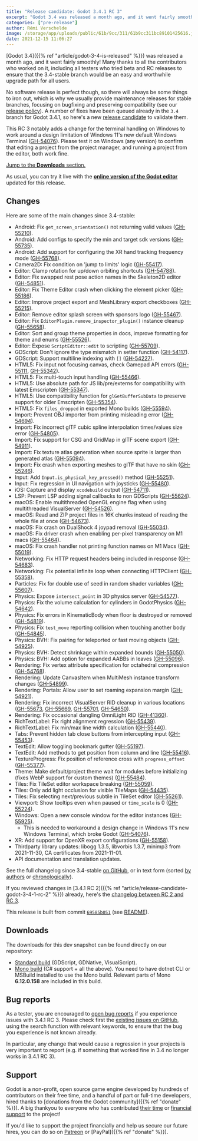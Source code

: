 ```yaml
---
title: "Release candidate: Godot 3.4.1 RC 3"
excerpt: "Godot 3.4 was released a month ago, and it went fairly smoothly! But no software release is perfect and the upcoming 3.4.1 maintenance release will iron out some more bugs to make the Godot 3.4 experience even better."
categories: ["pre-release"]
author: Rémi Verschelde
image: /storage/app/uploads/public/61b/9cc/311/61b9cc311bc89101425616.jpg
date: 2021-12-15 11:06:27
---
```


[Godot 3.4]({{% ref "article/godot-3-4-is-released" %}}) was released a month ago, and it went fairly smoothly! Many thanks to all the contributors who worked on it, including all testers who tried beta and RC releases to ensure that the 3.4-stable branch would be an easy and worthwhile upgrade path for all users.

No software release is perfect though, so there will always be some things to iron out, which is why we usually provide maintenance releases for stable branches, focusing on bugfixing and preserving compatibility (see our [release policy](https://docs.godotengine.org/en/stable/about/release_policy.html)). A number of fixes have been queued already in the `3.4` branch for Godot 3.4.1, so here's a new [release candidate](https://en.wikipedia.org/wiki/Software_release_life_cycle#Release_candidate) to validate them.

This RC 3 notably adds a change for the terminal handling on Windows to work around a design limitation of Windows 11's new default Windows Terminal ([GH-54076](https://github.com/godotengine/godot/issues/54076)). Please test it on Windows (any version) to confirm that editing a project from the project manager, and running a project from the editor, both work fine.

[Jump to the **Downloads** section.](#downloads)

As usual, you can try it live with the [**online version of the Godot editor**](https://editor.godotengine.org/releases/3.4.1.rc3/) updated for this release.

## Changes

Here are some of the main changes since 3.4-stable:

- Android: Fix `get_screen_orientation()` not returning valid values ([GH-55210](https://github.com/godotengine/godot/pull/55210)).
- Android: Add configs to specify the min and target sdk versions ([GH-55735](https://github.com/godotengine/godot/pull/55735)).
- Android: Add support for configuring the XR hand tracking frequency mode ([GH-55768](https://github.com/godotengine/godot/pull/55768)).
- Camera2D: Fix condition on 'jump to limits' logic ([GH-55417](https://github.com/godotengine/godot/pull/55417)).
- Editor: Clamp rotation for up/down orbiting shortcuts ([GH-54788](https://github.com/godotengine/godot/pull/54788)).
- Editor: Fix swapped rest pose action names in the Skeleton2D editor ([GH-54851](https://github.com/godotengine/godot/pull/54851)).
- Editor: Fix Theme Editor crash when clicking the element picker ([GH-55186](https://github.com/godotengine/godot/pull/55186)).
- Editor: Improve project export and MeshLibrary export checkboxes ([GH-55215](https://github.com/godotengine/godot/pull/55215)).
- Editor: Remove editor splash screen with sponsors logo ([GH-55467](https://github.com/godotengine/godot/pull/55467)).
- Editor: Fix `EditorPlugin.remove_inspector_plugin()` instance cleanup ([GH-55658](https://github.com/godotengine/godot/pull/55658)).
- Editor: Sort and group theme properties in docs, improve formatting for theme and enums ([GH-55526](https://github.com/godotengine/godot/pull/55526)).
- Editor: Expose `ScriptEditor::edit` to scripting ([GH-55709](https://github.com/godotengine/godot/pull/55709)).
- GDScript: Don't ignore the type mismatch in setter function ([GH-54117](https://github.com/godotengine/godot/pull/54117)).
- GDScript: Support multiline indexing with `[]` ([GH-54227](https://github.com/godotengine/godot/pull/54227)).
- HTML5: Fix input not focusing canvas, check Gamepad API errors ([GH-55111](https://github.com/godotengine/godot/pull/55111), [GH-55342](https://github.com/godotengine/godot/pull/55342)).
- HTML5: Fix multi-touch input handling ([GH-55466](https://github.com/godotengine/godot/pull/55466)).
- HTML5: Use absolute path for JS lib/pre/externs for compatibility with latest Emscripten ([GH-55347](https://github.com/godotengine/godot/pull/55347)).
- HTML5: Use compatibility function for `glGetBufferSubData` to preserve support for older Emscripten ([GH-55354](https://github.com/godotengine/godot/pull/55354)).
- HTML5: Fix `files_dropped` in exported Mono builds ([GH-55594](https://github.com/godotengine/godot/pull/55594)).
- Import: Prevent OBJ importer from printing misleading error ([GH-54694](https://github.com/godotengine/godot/pull/54694)).
- Import: Fix incorrect glTF cubic spline interpolation times/values size error ([GH-54805](https://github.com/godotengine/godot/pull/54805)).
- Import: Fix support for CSG and GridMap in glTF scene export ([GH-54911](https://github.com/godotengine/godot/pull/54911)).
- Import: Fix texture atlas generation when source sprite is larger than generated atlas ([GH-55094](https://github.com/godotengine/godot/pull/55094)).
- Import: Fix crash when exporting meshes to glTF that have no skin ([GH-55246](https://github.com/godotengine/godot/pull/55246)).
- Input: Add `Input.is_physical_key_pressed()` method ([GH-55251](https://github.com/godotengine/godot/pull/55251)).
- Input: Fix regression in UI navigation with joysticks ([GH-55480](https://github.com/godotengine/godot/pull/55480)).
- iOS: Capture and display `xcodebuild` output ([GH-54711](https://github.com/godotengine/godot/pull/54711)).
- LSP: Prevent LSP adding signal callbacks to non GDScripts ([GH-55624](https://github.com/godotengine/godot/pull/55624)).
- macOS: Enable multithreaded OpenGL engine flag when using multithreaded VisualServer ([GH-54526](https://github.com/godotengine/godot/pull/54526)).
- macOS: Read and ZIP project files in 16K chunks instead of reading the whole file at once ([GH-54673](https://github.com/godotengine/godot/pull/54673)).
- macOS: Fix crash on DualShock 4 joypad removal ([GH-55034](https://github.com/godotengine/godot/pull/55034)).
- macOS: Fix driver crash when enabling per-pixel transparency on M1 macs ([GH-55464](https://github.com/godotengine/godot/pull/55464)).
- macOS: Fix crash handler not printing function names on M1 Macs ([GH-55019](https://github.com/godotengine/godot/pull/55019)).
- Networking: Fix HTTP request headers being included in response ([GH-54683](https://github.com/godotengine/godot/pull/54683)).
- Networking: Fix potential infinite loop when connecting HTTPClient ([GH-55358](https://github.com/godotengine/godot/pull/55358)).
- Particles: Fix for double use of seed in random shader variables ([GH-55607](https://github.com/godotengine/godot/pull/55607)).
- Physics: Expose `intersect_point` in 3D physics server ([GH-54577](https://github.com/godotengine/godot/pull/54577)).
- Physics: Fix the volume calculation for cylinders in GodotPhysics ([GH-54642](https://github.com/godotengine/godot/pull/54642)).
- Physics: Fix errors in KinematicBody when floor is destroyed or removed ([GH-54819](https://github.com/godotengine/godot/pull/54819)).
- Physics: Fix `test_move` reporting collision when touching another body ([GH-54845](https://github.com/godotengine/godot/pull/54845)).
- Physics: BVH: Fix pairing for teleported or fast moving objects ([GH-54925](https://github.com/godotengine/godot/pull/54925)).
- Physics: BVH: Detect shrinkage within expanded bounds ([GH-55050](https://github.com/godotengine/godot/pull/55050)).
- Physics: BVH: Add option for expanded AABBs in leaves ([GH-55096](https://github.com/godotengine/godot/pull/55096)).
- Rendering: Fix vertex attribute specification for octahedral compression ([GH-54768](https://github.com/godotengine/godot/pull/54768)).
- Rendering: Update CanvasItem when MultiMesh instance transform changes ([GH-54899](https://github.com/godotengine/godot/pull/54899)).
- Rendering: Portals: Allow user to set roaming expansion margin ([GH-54921](https://github.com/godotengine/godot/pull/54921)).
- Rendering: Fix incorrect VisualServer RID cleanup in various locations ([GH-55673](https://github.com/godotengine/godot/pull/55673), [GH-55669](https://github.com/godotengine/godot/pull/55669), [GH-55701](https://github.com/godotengine/godot/pull/55701), [GH-54650](https://github.com/godotengine/godot/pull/54650)).
- Rendering: Fix occasional dangling OmniLight RID ([GH-41360](https://github.com/godotengine/godot/issues/41360)).
- RichTextLabel: Fix right alignment regression ([GH-55439](https://github.com/godotengine/godot/pull/55439)).
- RichTextLabel: Fix min/max line width calculation ([GH-55440](https://github.com/godotengine/godot/pull/55440)).
- Tabs: Prevent hidden tab close buttons from intercepting input ([GH-55453](https://github.com/godotengine/godot/pull/55453)).
- TextEdit: Allow toggling bookmark gutter ([GH-55197](https://github.com/godotengine/godot/pull/55197)).
- TextEdit: Add methods to get position from column and line ([GH-55416](https://github.com/godotengine/godot/pull/55416)).
- TextureProgress: Fix position of reference cross with `progress_offset` ([GH-55377](https://github.com/godotengine/godot/pull/55377)).
- Theme: Make default/project theme wait for modules before initializing (fixes WebP support for custom themes) ([GH-55484](https://github.com/godotengine/godot/pull/55484)).
- Tiles: Fix TileSet editor workspace breaking ([GH-55059](https://github.com/godotengine/godot/pull/55059)).
- Tiles: Only add light occlusion for visible TileMaps ([GH-54435](https://github.com/godotengine/godot/pull/54435)).
- Tiles: Fix selecting next/previous subtile in TileSet editor ([GH-55261](https://github.com/godotengine/godot/pull/55261)).
- Viewport: Show tooltips even when paused or `time_scale` is 0 ([GH-55224](https://github.com/godotengine/godot/pull/55224)).
- Windows: Open a new console window for the editor instances ([GH-55925](https://github.com/godotengine/godot/pull/55925)).
  * This is needed to workaround a design change in Windows 11's new Windows Terminal, which broke Godot ([GH-54076](https://github.com/godotengine/godot/issues/54076)).
- XR: Add support for OpenXR export configurations ([GH-55158](https://github.com/godotengine/godot/pull/55158)).
- Thirdparty library updates: libogg 1.3.5, libvorbis 1.3.7, minimp3 from 2021-11-30, CA certificates from 2021-11-01.
- API documentation and translation updates.

See the full changelog since 3.4-stable [on GitHub](https://github.com/godotengine/godot/compare/3.4-stable...69585b051629ec9f8be63a1b5212510f98b81e6f), or in text form (sorted [by authors](https://downloads.tuxfamily.org/godotengine/3.4.1/rc3/Godot_v3.4.1-rc3_changelog_authors.txt) or [chronologically](https://downloads.tuxfamily.org/godotengine/3.4.1/rc3/Godot_v3.4.1-rc3_changelog_chrono.txt)).

If you reviewed changes in [3.4.1 RC 2]({{% ref "article/release-candidate-godot-3-4-1-rc-2" %}}) already, here's the [changelog between RC 2 and RC 3](https://github.com/godotengine/godot/compare/d5aa00c2cb6e240ec1ec572e3d4bd9c5325ff219...69585b051629ec9f8be63a1b5212510f98b81e6f).

This release is built from commit [`69585b051`](https://github.com/godotengine/godot/commit/69585b051629ec9f8be63a1b5212510f98b81e6f) (see [README](https://downloads.tuxfamily.org/godotengine/3.4.1/rc3/README.txt)).

<a id="downloads"></a>
## Downloads

The downloads for this dev snapshot can be found directly on our repository:

- [Standard build](https://downloads.tuxfamily.org/godotengine/3.4.1/rc3/) (GDScript, GDNative, VisualScript).
- [Mono build](https://downloads.tuxfamily.org/godotengine/3.4.1/rc3/mono/) (C# support + all the above). You need to have dotnet CLI or MSBuild installed to use the Mono build. Relevant parts of Mono **6.12.0.158** are included in this build.

## Bug reports

As a tester, you are encouraged to [open bug reports](https://github.com/godotengine/godot/issues) if you experience issues with 3.4.1 RC 3. Please check first the [existing issues on GitHub](https://github.com/godotengine/godot/issues), using the search function with relevant keywords, to ensure that the bug you experience is not known already.

In particular, any change that would cause a regression in your projects is very important to report (e.g. if something that worked fine in 3.4 no longer works in 3.4.1 RC 3).

## Support

Godot is a non-profit, open source game engine developed by hundreds of contributors on their free time, and a handful of part or full-time developers, hired thanks to [donations from the Godot community]({{% ref "donate" %}}). A big thankyou to everyone who has contributed [their time](https://github.com/godotengine/godot/blob/master/AUTHORS.md) or [financial support](https://github.com/godotengine/godot/blob/master/DONORS.md) to the project!

If you'd like to support the project financially and help us secure our future hires, you can do so on [Patreon](https://www.patreon.com/godotengine) or [PayPal]({{% ref "donate" %}}).
